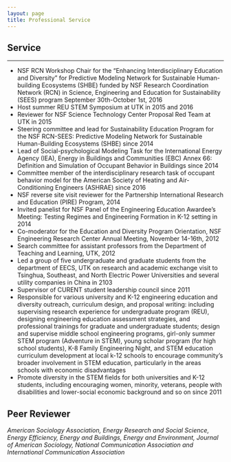 ```yaml
---
layout: page
title: Professional Service
---
```


## **Service** ##
<hr>

+ NSF RCN Workshop Chair for the  “Enhancing Interdisciplinary Education and Diversity” for Predictive Modeling Network for Sustainable Human-building Ecosystems (SHBE) funded by NSF Research Coordination Network (RCN) in Science, Engineering and Education for Sustainability (SEES) program September 30th-October 1st, 2016
+ Host summer REU STEM Symposium at UTK in 2015 and 2016
+ Reviewer for NSF Science Technology Center Proposal Red Team at UTK in 2015
+ Steering committee and lead for Sustainability Education Program for the NSF RCN-SEES: Predictive Modeling Network for Sustainable Human-Building Ecosystems (SHBE) since 2014
+ Lead of Social-psychological Modeling Task for the International Energy Agency (IEA), Energy in Buildings and Communities (EBC) Annex 66: Definition and Simulation of Occupant Behavior in Buildings since 2014
+ Committee member of the interdisciplinary research task of occupant behavior model for the American Society of Heating and Air-Conditioning Engineers (ASHRAE) since 2016
+ NSF reverse site visit reviewer for the Partnership International Research and Education (PIRE) Program, 2014
+ Invited panelist for NSF Panel of the Engineering Education Awardee’s Meeting: Testing Regimes and Engineering Formation in K-12 setting in 2014
+ Co-moderator for the Education and Diversity Program Orientation, NSF Engineering Research Center Annual Meeting, November 14-16th, 2012
+ Search committee for assistant professors from the Department of Teaching and Learning, UTK, 2012
+ Led a group of five undergraduate and graduate students from the department of EECS, UTK on research and academic exchange visit to Tsinghua, Southeast, and North Electric Power Universities and several utility companies in China in 2103
+ Supervisor of CURENT student leadership council since 2011
+ Responsible for various university and K-12 engineering education and diversity outreach, curriculum design, and proposal writing: including supervising research experience for undergraduate program (REU), designing engineering education assessment strategies, and professional trainings for graduate and undergraduate students; design and supervise middle school engineering programs, girl-only summer STEM program (Adventure in STEM), young scholar program (for high school students), K-8 Family Engineering Night, and STEM education curriculum development at local k-12 schools to encourage community’s broader involvement in STEM education, particularly in the areas schools with economic disadvantages
+ Promote diversity in the STEM fields for both universities and K-12 students, including encouraging women, minority, veterans, people with disabilities and lower-social economic background and so on since 2011

## **Peer Reviewer** ##

*American Sociology Association, Energy Research and Social Science, Energy Efficiency, Energy and Buildings, Energy and Environment, Journal of American Sociology, National Communication Association and International Communication Association*
